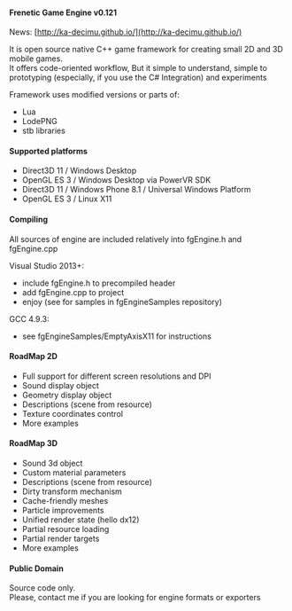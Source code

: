 #### Frenetic Game Engine v0.121
News: [http://ka-decimu.github.io/](http://ka-decimu.github.io/)

It is open source native C++ game framework for creating small 2D and 3D mobile games.   
It offers code-oriented workflow, 
But it simple to understand, simple to prototyping (especially, if you use the C# Integration) and experiments

Framework uses modified versions or parts of:  
- Lua
- LodePNG
- stb libraries

#### Supported platforms
- Direct3D 11 / Windows Desktop
- OpenGL ES 3 / Windows Desktop via PowerVR SDK
- Direct3D 11 / Windows Phone 8.1 / Universal Windows Platform
- OpenGL ES 3 / Linux X11

#### Compiling

All sources of engine are included relatively into fgEngine.h and fgEngine.cpp

Visual Studio 2013+:  
- include fgEngine.h to precompiled header
- add fgEngine.cpp to project
- enjoy (see for samples in fgEngineSamples repository)

GCC 4.9.3:  
- see fgEngineSamples/EmptyAxisX11 for instructions

#### RoadMap 2D

- Full support for different screen resolutions and DPI
- Sound display object
- Geometry display object
- Descriptions (scene from resource)
- Texture coordinates control
- More examples

#### RoadMap 3D

- Sound 3d object
- Custom material parameters
- Descriptions (scene from resource)
- Dirty transform mechanism
- Cache-friendly meshes
- Particle improvements
- Unified render state (hello dx12)
- Partial resource loading
- Partial render targets
- More examples

#### Public Domain

Source code only.  
Please, contact me if you are looking for engine formats or exporters
